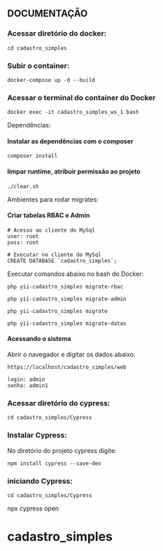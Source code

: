 ## DOCUMENTAÇÃO

### Acessar diretório do docker:
~~~~
cd cadastro_simples
~~~~

### Subir o container:
~~~~
docker-compose up -d --build
~~~~

### Acessar o terminal do container do Docker
~~~~
docker exec -it cadastro_simples_ws_1 bash
~~~~

Dependências:
#### Instalar as dependências com o composer
~~~~
composer install
~~~~

#### limpar runtime, atribuir permissão ao projeto
~~~~
./clear.sh
~~~~

Ambientes para rodar migrates:
#### Criar tabelas RBAC e Admin
~~~~
# Acesso ao cliente do MySql
user: root
pass: root
~~~~
~~~~
# Executar no cliente do MySql
CREATE DATABASE `cadastro_simples`;
~~~~
Executar comandos abaixo no bash do Docker:
~~~~
php yii-cadastro_simples migrate-rbac
~~~~
~~~~
php yii-cadastro_simples migrate-admin
~~~~
~~~~
php yii-cadastro_simples migrate
~~~~
~~~~
php yii-cadastro_simples migrate-datas
~~~~

#### Acessando o sistema
Abrir o navegador e digitar os dados abaixo:
~~~~
https://localhost/cadastro_simples/web
~~~~
~~~~
login: admin
senha: admin1
~~~~

### Acessar diretório do cypress:
~~~~
cd cadastro_simples/Cypress
~~~~

### Instalar Cypress:
No diretório do projeto cypress digite:
~~~~
npm install cypress --save-dev
~~~~

### iniciando Cypress:
~~~~
cd cadastro_simples/Cypress
~~~~
npx cypress open

# cadastro_simples
